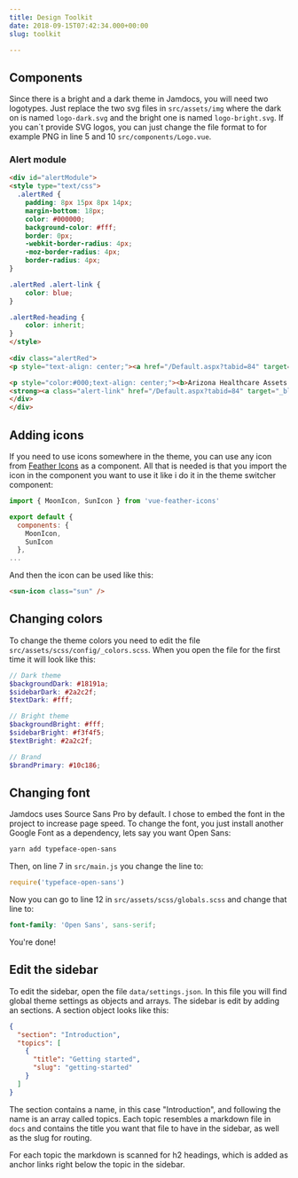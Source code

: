```yaml
---
title: Design Toolkit
date: 2018-09-15T07:42:34.000+00:00
slug: toolkit

---
```

## Components
Since there is a bright and a dark theme in Jamdocs, you will need two logotypes. Just replace the two svg files in `src/assets/img` where the dark on is named `logo-dark.svg` and the bright one is named `logo-bright.svg`. If you can´t provide SVG logos, you can just change the file format to for example PNG in line 5 and 10 `src/components/Logo.vue`.

### Alert module
```html
<div id="alertModule">
<style type="text/css">
  .alertRed {
    padding: 8px 15px 8px 14px;
    margin-bottom: 18px;
    color: #000000;
    background-color: #fff;
    border: 0px;
    -webkit-border-radius: 4px;
    -moz-border-radius: 4px;
    border-radius: 4px;
}

.alertRed .alert-link {
    color: blue;
}

.alertRed-heading {
    color: inherit;
}
</style>
  
<div class="alertRed">
<p style="text-align: center;"><a href="/Default.aspx?tabid=84" target="_blank"><img alt="" src="/portals/0/images/MAGtool233.jpg" style="width: 200px;" /></a></p>

<p style="color:#000;text-align: center;"><b>Arizona Healthcare Assets Map</b>: A web-based, map viewer tool developed by Maricopa Association of Governments, PAG's peer organization in Phoenix, includes helpful COVID-19 data for our region.<br />
<strong><a class="alert-link" href="/Default.aspx?tabid=84" target="_blank">Read more &raquo;</a></strong></p>
</div>
</div>
```


## Adding icons
If you need to use icons somewhere in the theme, you can use any icon from [Feather Icons](https://feathericons.com/) as a component. All that is needed is that you import the icon in the component you want to use it like i do it in the theme switcher component:

```javascript
import { MoonIcon, SunIcon } from 'vue-feather-icons'

export default {
  components: {
    MoonIcon,
    SunIcon
  },
...
```

And then the icon can be used like this: 

```html
<sun-icon class="sun" />
```

## Changing colors
To change the theme colors you need to edit the file `src/assets/scss/config/_colors.scss`. When you open the file for the first time it will look like this:

```scss
// Dark theme
$backgroundDark: #18191a;
$sidebarDark: #2a2c2f;
$textDark: #fff;

// Bright theme
$backgroundBright: #fff;
$sidebarBright: #f3f4f5;
$textBright: #2a2c2f;

// Brand
$brandPrimary: #10c186;
```

## Changing font
Jamdocs uses Source Sans Pro by default. I chose to embed the font in the project to increase page speed. To change the font, you just install another Google Font as a dependency, lets say you want Open Sans:

```bash
yarn add typeface-open-sans
```

Then, on line 7 in `src/main.js` you change the line to:

```javascript
require('typeface-open-sans')
```

Now you can go to line 12 in `src/assets/scss/globals.scss` and change that line to:

```scss
font-family: 'Open Sans', sans-serif;
```

You're done!

## Edit the sidebar

To edit the sidebar, open the file `data/settings.json`. In this file you will find global theme settings as objects and arrays. The sidebar is edit by adding an sections. A section object looks like this:

```json
{
  "section": "Introduction",
  "topics": [
    {
      "title": "Getting started",
      "slug": "getting-started"
    }
  ]
}
```

The section contains a name, in this case "Introduction", and following the name is an array called topics. Each topic resembles a markdown file in `docs` and contains the title you want that file to have in the sidebar, as well as the slug for routing.

For each topic the markdown is scanned for h2 headings, which is added as anchor links right below the topic in the sidebar.